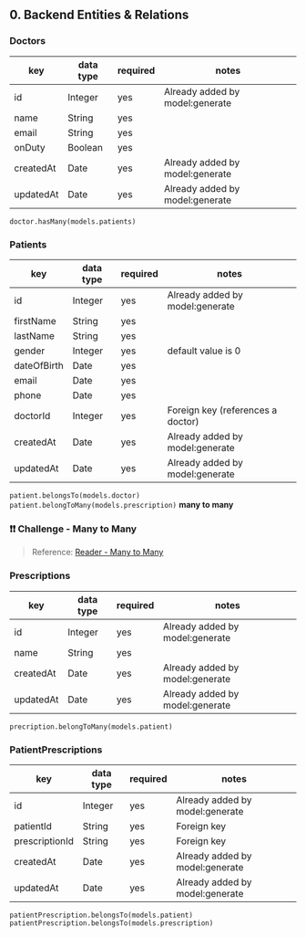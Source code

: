 ## 0. Backend Entities & Relations

### Doctors

| key        | data type | required | notes                             |
| ---------- | --------- | -------- | ----------------------------------|
| id         | Integer   | yes      | Already added by model:generate   |
| name       | String    | yes      |                                   |
| email      | String    | yes      |                                   |
| onDuty     | Boolean   | yes      |                                   |
| createdAt  | Date      | yes      | Already added by model:generate   |
| updatedAt  | Date      | yes      | Already added by model:generate   |

`doctor.hasMany(models.patients)`

### Patients

| key        | data type | required | notes                             |
| ---------- | --------- | -------- | ----------------------------------|
| id         | Integer   | yes      | Already added by model:generate   |
| firstName  | String    | yes      |                                   |
| lastName   | String    | yes      |                                   |
| gender     | Integer   | yes      | default value is 0                |
| dateOfBirth| Date      | yes      |                                   |
| email      | Date      | yes      |                                   |
| phone      | Date      | yes      |                                   |
| doctorId   | Integer   | yes      | Foreign key (references a doctor) |
| createdAt  | Date      | yes      | Already added by model:generate   |
| updatedAt  | Date      | yes      | Already added by model:generate   |

`patient.belongsTo(models.doctor)`
`patient.belongToMany(models.prescription)` **many to many**

### ❗❗ Challenge - Many to Many
> Reference: [Reader - Many to Many](https://reader.codaisseur.com/courses/backend-bootcamp/02-orm/bonus-many-to-many) 

### Prescriptions

| key        | data type | required | notes                             |
| ---------- | --------- | -------- | ----------------------------------|
| id         | Integer   | yes      | Already added by model:generate   |
| name       | String    | yes      |                                   |
| createdAt  | Date      | yes      | Already added by model:generate   |
| updatedAt  | Date      | yes      | Already added by model:generate   |

`precription.belongToMany(models.patient)`

### PatientPrescriptions

| key             | data type | required | notes                             |
| --------------- | --------- | -------- | ----------------------------------|
| id              | Integer   | yes      | Already added by model:generate   |
| patientId       | String    | yes      | Foreign key                       |
| prescriptionId  | String    | yes      | Foreign key                       |
| createdAt       | Date      | yes      | Already added by model:generate   |
| updatedAt       | Date      | yes      | Already added by model:generate   |

`patientPrescription.belongsTo(models.patient)`
`patientPrescription.belongsTo(models.prescription)`
